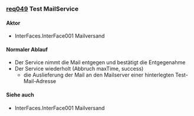 
### [req049](https://github.com/PolitAktiv/politaktiv-requirements/tree/master/de/requirements/req049/req049.md) Test MailService

#### Aktor
 * InterFaces.InterFace001 Mailversand


#### Normaler Ablauf
 * Der Service nimmt die Mail entgegen und bestätigt die Entgegenahme
 * Der Service wiederholt (Abbruch maxTime, success)
   * die Auslieferung der Mail an den Mailserver einer hinterlegten Test-Mail-Adresse


#### Siehe auch
 * InterFaces.InterFace001 Mailversand


